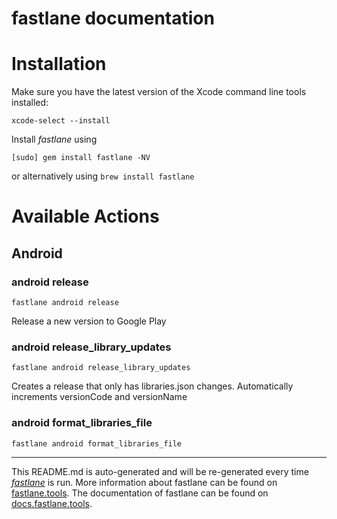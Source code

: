 fastlane documentation
================
# Installation

Make sure you have the latest version of the Xcode command line tools installed:

```
xcode-select --install
```

Install _fastlane_ using
```
[sudo] gem install fastlane -NV
```
or alternatively using `brew install fastlane`

# Available Actions
## Android
### android release
```
fastlane android release
```
Release a new version to Google Play
### android release_library_updates
```
fastlane android release_library_updates
```
Creates a release that only has libraries.json changes. Automatically increments versionCode and versionName
### android format_libraries_file
```
fastlane android format_libraries_file
```


----

This README.md is auto-generated and will be re-generated every time [_fastlane_](https://fastlane.tools) is run.
More information about fastlane can be found on [fastlane.tools](https://fastlane.tools).
The documentation of fastlane can be found on [docs.fastlane.tools](https://docs.fastlane.tools).
